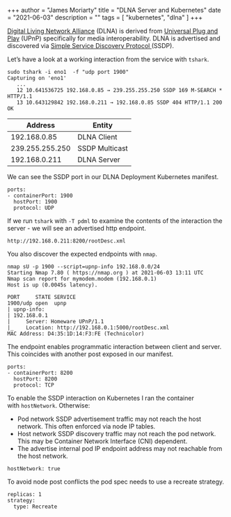 +++
author = "James Moriarty"
title = "DLNA Server and Kubernetes"
date = "2021-06-03"
description = ""
tags = [
  "kubernetes",
  "dlna"
]
+++

[Digital Living Network Alliance][1] (DLNA) is derived from [Universal Plug and Play][2] (UPnP) specifically for media interoperability. DLNA is advertised and discovered via [Simple Service Discovery Protocol ][3] (SSDP).

[1]: https://en.wikipedia.org/wiki/Digital_Living_Network_Alliance
[2]: https://en.wikipedia.org/wiki/Universal_Plug_and_Play
[3]: https://en.wikipedia.org/wiki/Simple_Service_Discovery_Protocol

Let’s have a look at a working interaction from the service with `tshark`.

```
sudo tshark -i eno1  -f "udp port 1900"
Capturing on 'eno1'
   ...
   12 10.641536725 192.168.0.85 → 239.255.255.250 SSDP 169 M-SEARCH * HTTP/1.1
   13 10.643129842 192.168.0.211 → 192.168.0.85 SSDP 404 HTTP/1.1 200 OK
```

| Address         | Entity         |
| --------------- | -------------- |
| 192.168.0.85    | DLNA Client    |
| 239.255.255.250 | SSDP Multicast |
| 192.168.0.211   | DLNA Server    |

We can see the SSDP port in our DLNA Deployment Kubernetes manifest.

```
ports:
- containerPort: 1900
  hostPort: 1900
  protocol: UDP
```

If we run `tshark` with `-T pdml` to examine the contents of the interaction the server - we will see an advertised http endpoint.

```
http://192.168.0.211:8200/rootDesc.xml
```

You also discover the expected endpoints with `nmap`.

```
nmap sU -p 1900 --script=upnp-info 192.168.0.0/24
Starting Nmap 7.80 ( https://nmap.org ) at 2021-06-03 13:11 UTC
Nmap scan report for mymodem.modem (192.168.0.1)
Host is up (0.0045s latency).

PORT     STATE SERVICE
1900/udp open  upnp
| upnp-info:
| 192.168.0.1
|     Server: Homeware UPnP/1.1
|_    Location: http://192.168.0.1:5000/rootDesc.xml
MAC Address: D4:35:1D:14:F3:FE (Technicolor)
```

The endpoint enables programmatic interaction between client and server. This coincides with another post exposed in our manifest.

```
ports:
- containerPort: 8200
  hostPort: 8200
  protocol: TCP
```

To enable the SSDP interaction on Kubernetes I ran the container with `hostNetwork`. Otherwise:

- Pod network SSDP advertisement traffic may not reach the host network. This often enforced via node IP tables.
- Host network SSDP discovery traffic may not reach the pod network. This may be Container Network Interface (CNI) dependent.
- The advertise internal pod IP endpoint address may not reachable from the host network.

```
hostNetwork: true
```

To avoid node post conflicts the pod spec needs to use a recreate strategy.

```
replicas: 1
strategy:
  type: Recreate
```
